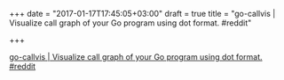 +++
date = "2017-01-17T17:45:05+03:00"
draft = true
title = "go-callvis | Visualize call graph of your Go program using dot format.  #reddit"

+++

<p><a href="https://t.co/HpzX7pMhMC">go-callvis | Visualize call graph of your Go program using dot format.  #reddit</a></p>
